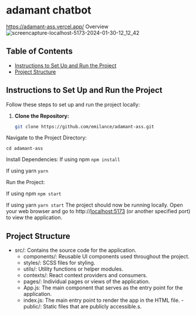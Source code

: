 

# adamant chatbot
https://adamant-ass.vercel.app/
Overview
![screencapture-localhost-5173-2024-01-30-12_12_42](https://github.com/Emilance/adamant-ass/assets/100171190/794c5cf3-209d-49ee-b374-711b9d68b082)

## Table of Contents

- [Instructions to Set Up and Run the Project](#instructions-to-set-up-and-run-the-project)
- [Project Structure](#project-structure)

## Instructions to Set Up and Run the Project

Follow these steps to set up and run the project locally:

1. **Clone the Repository:**

   ```bash
   git clone https://github.com/emilance/adamant-ass.git


Navigate to the Project Directory:

    cd adamant-ass
    
Install Dependencies:
 If using npm
  `` npm install ``

If using yarn
   `` yarn ``
    
Run the Project:

If using npm
   `` npm start ``

If using yarn
    ``yarn start``
The project should now be running locally. Open your web browser and go to http://[localhost:5173](http://localhost:5173/) (or another specified port) to view the application.


## Project Structure

- src/: Contains the source code for the application.
  - components/: Reusable UI components used throughout the project.
  - styles/: SCSS files for styling.
  - utils/: Utility functions or helper modules.
  - contexts/: React context providers and consumers.
  - pages/: Individual pages or views of the application.
  - App.js: The main component that serves as the entry point for the application.
  - index.js: The main entry point to render the app in the HTML file.
-public/: Static files that are publicly accessible.s.


